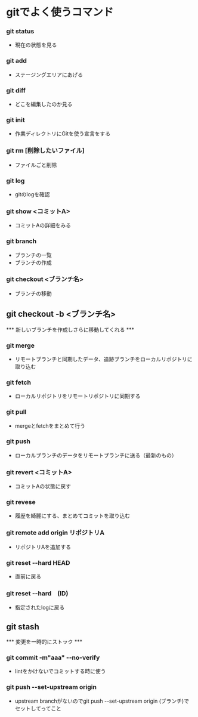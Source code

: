 

# gitでよく使うコマンド

### git status  
- 現在の状態を見る

### git add
- ステージングエリアにあげる

### git diff
- どこを編集したのか見る

### git init
- 作業ディレクトリにGitを使う宣言をする

### git rm [削除したいファイル]
- ファイルごと削除

### git log
- gitのlogを確認

### git show <コミットA>
- コミットAの詳細をみる

### git branch
- ブランチの一覧　
- ブランチの作成

### git checkout <ブランチ名>
- ブランチの移動

##  git checkout -b <ブランチ名>
*** 新しいブランチを作成しさらに移動してくれる ***

### git merge
- リモートブランチと同期したデータ、追跡ブランチをローカルリポジトリに取り込む

### git fetch
- ローカルリポジトリをリモートリポジトリに同期する

### git pull
- mergeとfetchをまとめて行う

### git push
- ローカルブランチのデータをリモートブランチに送る（最新のもの）

### git revert  <コミットA>
- コミットAの状態に戻す

### git revese
- 履歴を綺麗にする、まとめてコミットを取り込む

### git remote add origin リポジトリA
- リポジトリAを追加する

### git reset --hard HEAD
- 直前に戻る

### git reset --hard　(ID)
- 指定されたlogに戻る

## git stash
*** 変更を一時的にストック ***

### git commit -m"aaa" --no-verify
- lintをかけないでコミットする時に使う


### git push --set-upstream origin 
- upstream branchがないのでgit push --set-upstream origin (ブランチ)でセットしてってこと


